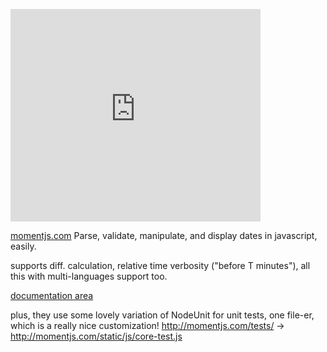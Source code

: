 <pre>
<iframe src="http://momentjs.com/" allowtransparency="true" frameborder="0" scrolling="no" style="display:inline-block;max-width:100%;max-height:100%;background-color:rgba(97,178,167,1);" width="400" height="340"></iframe>
</pre>

<a href="http://momentjs.com/" title="http://momentjs.com/" target="_blank">momentjs.com</a>
Parse, validate, manipulate, and display dates in javascript, easily.

supports diff. calculation, relative time verbosity ("before T minutes"), all this with multi-languages support too.

<a href="http://momentjs.com/docs/" title="http://momentjs.com/docs/" target="_blank">documentation area</a>


plus, they use some lovely variation of NodeUnit for unit tests, one file-er, which is a really nice customization!
<a href="http://momentjs.com/tests/" title="http://momentjs.com/tests/" target="_blank">http://momentjs.com/tests/</a> ->
<a href="http://momentjs.com/static/js/core-test.js" title="http://momentjs.com/static/js/core-test.js" target="_blank">http://momentjs.com/static/js/core-test.js</a>